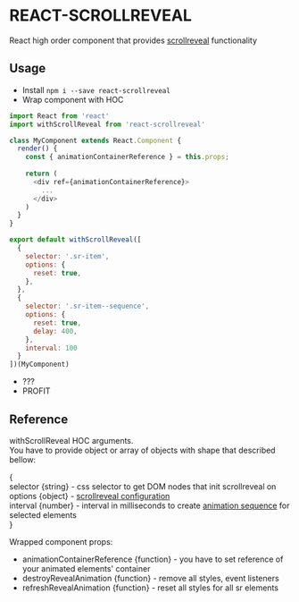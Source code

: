 # REACT-SCROLLREVEAL
React high order component that provides [scrollreveal](https://github.com/jlmakes/scrollreveal) functionality

## Usage
- Install `npm i --save react-scrollreveal`
- Wrap component with HOC
```javascript
import React from 'react'
import withScrollReveal from 'react-scrollreveal'

class MyComponent extends React.Component {
  render() {
    const { animationContainerReference } = this.props;
    
    return (
      <div ref={animationContainerReference}>
        ...
      </div>
    )
  }
}

export default withScrollReveal([
  {
    selector: '.sr-item',
    options: {
      reset: true,
    },
  },
  {
    selector: '.sr-item--sequence',
    options: {
      reset: true,
      delay: 400,
    },
    interval: 100
  }
])(MyComponent) 
```
- ???
- PROFIT

## Reference
withScrollReveal HOC arguments.  
You have to provide object or array of objects with shape that described bellow:

{  
  selector {string} - css selector to get DOM nodes that init scrollreveal on   
  options {object} - [scrollreveal configuration](https://github.com/jlmakes/scrollreveal#2-configuration)  
  interval {number} - interval in milliseconds to create [animation sequence](https://github.com/jlmakes/scrollreveal#3-advanced) for selected elements  
}

  
Wrapped component props:
- animationContainerReference {function} - you have to set reference of your animated elements' container
- destroyRevealAnimation {function} - remove all styles, event listeners
- refreshRevealAnimation {function} - reset all styles for all sr elements
